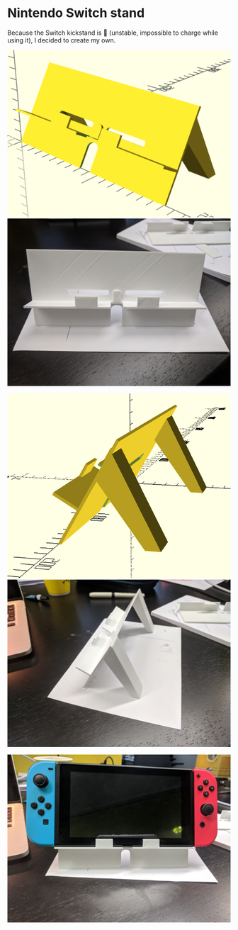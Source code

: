 # Nintendo Switch stand

Because the Switch kickstand is 💩 (unstable, impossible to charge while using it), I decided to create my own.

![](images/model-front.png)
![](images/front.jpg)

![](images/model-back.png)
![](images/back.jpg)

![](images/with-switch.jpg)
